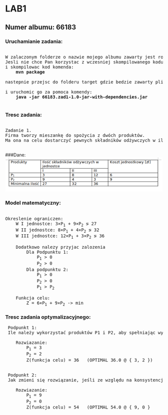 # LAB1
## Numer albumu: 66183

### Uruchamianie zadania: 
<pre>

W zalaczonym folderze o nazwie mojego albumu zawarty jest rowniez folder target z skompilowanym kodem i zapakowanym do pliku jar
Jesli nie chce Pan korzystac z wczesniej skompilowanego kodu, prosze przejsc do folderu o nazwie albumu (66183)
i skompilowac kod komenda:
    <b>mvn package</b>
    
nastepnie przejsc do folderu target gdzie bedzie zawarty plik 66183.zad1-1.0-jar-with-dependencies.jar

i uruchomic go za pomoca komendy:
    <b>java -jar 66183.zad1-1.0-jar-with-dependencies.jar</b>

</pre>

### Tresc zadania:
<pre>

Zadanie 1.	
Firma tworzy mieszankę do spożycia z dwóch produktów. 
Ma ona na celu dostarczyć pewnych składników odżywczych w ilości nie mniejszej niż określona na etykiecie. 

</pre>
###Dane:
![obrazek z danymu](img/dane.png)


### Model matematyczny:

<pre>

Okreslenie ograniczen:
    W I jednostce: 3&#215;P<sub>1</sub> + 9&#215;P<sub>2</sub> &#8925; 27
    W II jednostce: 8&#215;P<sub>1</sub> + 4&#215;P<sub>2</sub> &#8925; 32
    W III jednostce: 12&#215;P<sub>1</sub> + 3&#215;P<sub>2</sub> &#8925; 36
    
    Dodatkowo nalezy przyjac zalozenia 
        Dla Podpunktu 1:
            P<sub>1</sub> &#62; 0
            P<sub>2</sub> &#62; 0
        Dla podpunktu 2:
            P<sub>1</sub> &#62; 0
            P<sub>2</sub> &#62; 0
            P<sub>1</sub> &#62; P<sub>2</sub>
    
    Funkcja celu:
        Z = 6&#215;P<sub>1</sub> + 9&#215;P<sub>2</sub> -> min
</pre>


### Tresc zadania optymalizacyjnego:


<pre>
 Podpunkt 1:
 Ile należy wykorzystać produktów P1 i P2, aby spełniając wymagania koszt wytworzenia mieszanki był jak najniższy?
  
    Rozwiazanie:
        P<sub>1</sub> = 3
        P<sub>2</sub> = 2
        Z(funkcja celu) = 36   (OPTIMAL 36.0 @ { 3, 2 })
  
  
 Podpunkt 2:
 Jak zmieni się rozwiązanie, jeśli ze względu na konsystencję produktu P1 musi być więcej niż P2?

    Rozwiazanie:
        P<sub>1</sub> = 9
        P<sub>2</sub> = 0
        Z(funkcja celu) = 54   (OPTIMAL 54.0 @ { 9, 0 }

</pre>


